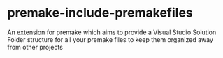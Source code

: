 # premake-include-premakefiles
An extension for premake which aims to provide a Visual Studio Solution Folder structure for all your premake files to keep them organized away from other projects
